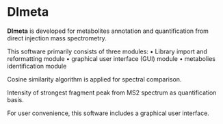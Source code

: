 # DImeta

**DImeta** is developed for metabolites annotation and quantification from direct injection mass spectrometry. 

This software primarily consists of three modules: 
  • Library import and reformatting module
  • graphical user interface (GUI) module 
  • metabolies identification module


Cosine similarity algorithm is applied for spectral comparison. 

Intensity of strongest fragment peak from MS2 spectrum as quantification basis.

For user convenience, this software includes a graphical user interface.




